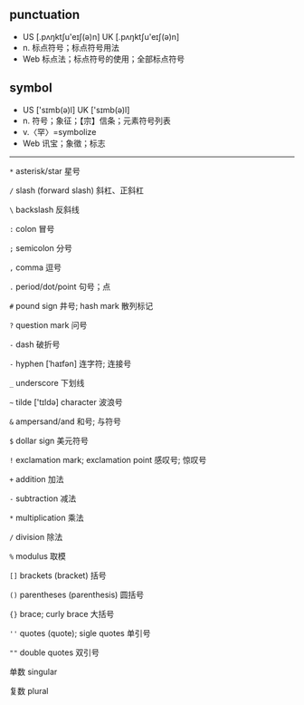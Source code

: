 punctuation
---
* US [.pʌŋktʃu'eɪʃ(ə)n] UK [.pʌŋktʃu'eɪʃ(ə)n]
* n. 标点符号；标点符号用法
* Web 标点法；标点符号的使用；全部标点符号

symbol
---
* US ['sɪmb(ə)l] UK ['sɪmb(ə)l]
* n. 符号；象征；【宗】信条；元素符号列表
* v.〈罕〉=symbolize
* Web 讯宝；象徵；标志

---
`*` asterisk/star 星号

`/` slash (forward slash) 斜杠、正斜杠

`\` backslash 反斜线

`:` colon 冒号

`;` semicolon 分号

`,` comma 逗号

`.` period/dot/point 句号；点

`#` pound sign 井号; hash mark 散列标记

`?` question mark 问号

`-` dash 破折号

`-` hyphen [ˈhaɪfən] 连字符; 连接号

`_` underscore 下划线

`~` tilde ['tɪldə] character 波浪号

`&` ampersand/and 和号; 与符号

`$` dollar sign 美元符号

`!` exclamation mark; exclamation point 感叹号; 惊叹号

`+` addition 加法

`-` subtraction 减法

`*` multiplication 乘法

`/` division 除法

`%` modulus 取模

`[]` brackets (bracket) 括号

`()` parentheses (parenthesis) 圆括号

`{}` brace; curly brace 大括号

`''` quotes (quote); sigle quotes 单引号

`""` double quotes 双引号

单数 singular

复数 plural